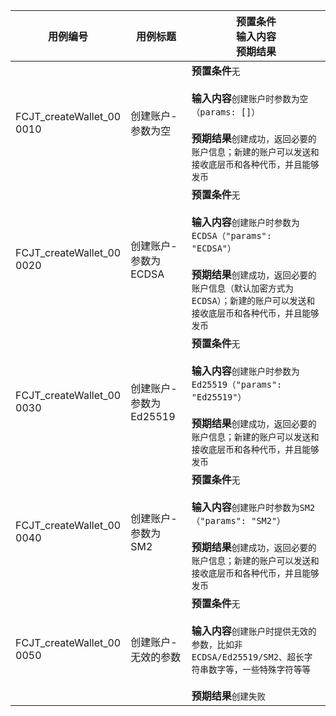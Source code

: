 |用例编号|用例标题|预置条件<br>输入内容<br>预期结果|
|----------------|----------------|----------------|
|<a name="FCJT_createWallet_000010"></a>FCJT_createWallet_00<br>0010|创建账户-参数为空|**预置条件**`无`<br><br>**输入内容**`创建账户时参数为空（params: []）`<br><br>**预期结果**`创建成功，返回必要的账户信息；新建的账户可以发送和接收底层币和各种代币，并且能够发币`|
|<a name="FCJT_createWallet_000020"></a>FCJT_createWallet_00<br>0020|创建账户-参数为ECDSA|**预置条件**`无`<br><br>**输入内容**`创建账户时参数为ECDSA（"params": "ECDSA"）`<br><br>**预期结果**`创建成功，返回必要的账户信息（默认加密方式为ECDSA）；新建的账户可以发送和接收底层币和各种代币，并且能够发币`|
|<a name="FCJT_createWallet_000030"></a>FCJT_createWallet_00<br>0030|创建账户-参数为Ed25519|**预置条件**`无`<br><br>**输入内容**`创建账户时参数为Ed25519（"params": "Ed25519"）`<br><br>**预期结果**`创建成功，返回必要的账户信息；新建的账户可以发送和接收底层币和各种代币，并且能够发币`|
|<a name="FCJT_createWallet_000040"></a>FCJT_createWallet_00<br>0040|创建账户-参数为SM2|**预置条件**`无`<br><br>**输入内容**`创建账户时参数为SM2（"params": "SM2"）`<br><br>**预期结果**`创建成功，返回必要的账户信息；新建的账户可以发送和接收底层币和各种代币，并且能够发币`|
|<a name="FCJT_createWallet_000050"></a>FCJT_createWallet_00<br>0050|创建账户-无效的参数|**预置条件**`无`<br><br>**输入内容**`创建账户时提供无效的参数，比如非ECDSA/Ed25519/SM2、超长字符串数字等，一些特殊字符等等`<br><br>**预期结果**`创建失败`|
